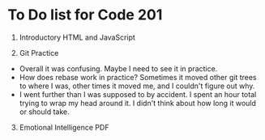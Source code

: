# To Do list for Code 201

1. Introductory HTML and JavaScript

2. Git Practice

- Overall it was confusing. Maybe I need to see it in practice.
- How does rebase work in practice? Sometimes it moved other git trees to where I was, other times it moved me, and I couldn't figure out why.
- I went further than I was supposed to by accident. I spent an hour total trying to wrap my head around it. I didn't think about how long it would or should take.

3. Emotional Intelligence PDF
